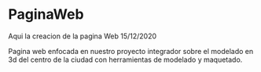 # PaginaWeb

Aqui la creacion de la pagina Web 15/12/2020

Pagina web enfocada en nuestro proyecto integrador sobre el modelado en 3d del centro de la ciudad con herramientas de modelado y maquetado.
